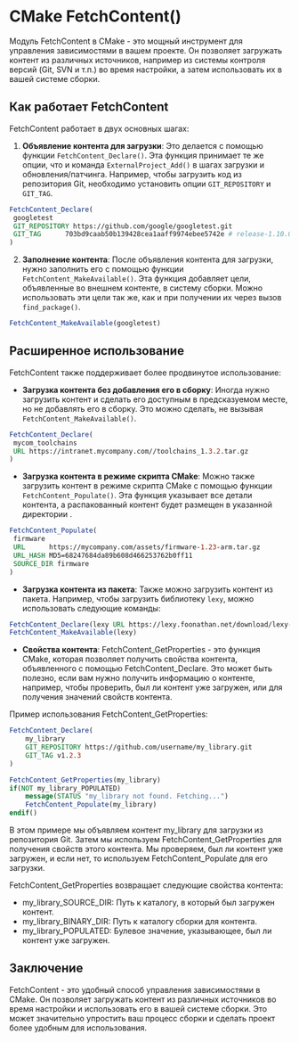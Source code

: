 # CMake FetchContent()

Модуль FetchContent в CMake - это мощный инструмент для управления зависимостями в вашем проекте. Он позволяет загружать контент из различных источников, например из системы контроля версий (Git, SVN и т.п.) во время настройки, а затем использовать их в вашей системе сборки.

## Как работает FetchContent

FetchContent работает в двух основных шагах:

1. **Объявление контента для загрузки**: Это делается с помощью функции `FetchContent_Declare()`. Эта функция принимает те же опции, что и команда `ExternalProject_Add()` в шагах загрузки и обновления/патчинга. Например, чтобы загрузить код из репозитория Git, необходимо установить опции `GIT_REPOSITORY` и `GIT_TAG`.

```cmake
FetchContent_Declare(
 googletest
 GIT_REPOSITORY https://github.com/google/googletest.git
 GIT_TAG      703bd9caab50b139428cea1aaff9974ebee5742e # release-1.10.0
)
```

2. **Заполнение контента**: После объявления контента для загрузки, нужно заполнить его с помощью функции `FetchContent_MakeAvailable()`. Эта функция добавляет цели, объявленные во внешнем контенте, в систему сборки. Можно использовать эти цели так же, как и при получении их через вызов `find_package()`.

```cmake
FetchContent_MakeAvailable(googletest)
```

## Расширенное использование

FetchContent также поддерживает более продвинутое использование:

- **Загрузка контента без добавления его в сборку**: Иногда нужно загрузить контент и сделать его доступным в предсказуемом месте, но не добавлять его в сборку. Это можно сделать, не вызывая `FetchContent_MakeAvailable()`.

```cmake
FetchContent_Declare(
 mycom_toolchains
 URL https://intranet.mycompany.com//toolchains_1.3.2.tar.gz
)
```

- **Загрузка контента в режиме скрипта CMake**: Можно также загрузить контент в режиме скрипта CMake с помощью функции `FetchContent_Populate()`. Эта функция указывает все детали контента, а распакованный контент будет размещен в указанной директории .

```cmake
FetchContent_Populate(
 firmware
 URL      https://mycompany.com/assets/firmware-1.23-arm.tar.gz
 URL_HASH MD5=68247684da89b608d466253762b0ff11
 SOURCE_DIR firmware
)
```

- **Загрузка контента из пакета**: Также можно загрузить контент из пакета. Например, чтобы загрузить библиотеку `lexy`, можно использовать следующие команды:

```cmake
FetchContent_Declare(lexy URL https://lexy.foonathan.net/download/lexy-src.zip)
FetchContent_MakeAvailable(lexy)
```


- **Свойства контента**: FetchContent_GetProperties - это функция CMake, которая позволяет получить свойства контента, объявленного с помощью FetchContent_Declare. Это может быть полезно, если вам нужно получить информацию о контенте, например, чтобы проверить, был ли контент уже загружен, или для получения значений свойств контента.

Пример использования FetchContent_GetProperties:

```cmake
FetchContent_Declare(
    my_library
    GIT_REPOSITORY https://github.com/username/my_library.git
    GIT_TAG v1.2.3
)

FetchContent_GetProperties(my_library)
if(NOT my_library_POPULATED)
    message(STATUS "my_library not found. Fetching...")
    FetchContent_Populate(my_library)
endif()
```
В этом примере мы объявляем контент my_library для загрузки из репозитория Git. Затем мы используем FetchContent_GetProperties для получения свойств этого контента. Мы проверяем, был ли контент уже загружен, и если нет, то используем FetchContent_Populate для его загрузки.

FetchContent_GetProperties возвращает следующие свойства контента:

- my_library_SOURCE_DIR: Путь к каталогу, в который был загружен контент.
- my_library_BINARY_DIR: Путь к каталогу сборки для контента.
- my_library_POPULATED: Булевое значение, указывающее, был ли контент уже загружен.


## Заключение

FetchContent - это удобный способ управления зависимостями в CMake. Он позволяет загружать контент из различных источников во время настройки и использовать его в вашей системе сборки. Это может значительно упростить ваш процесс сборки и сделать проект более удобным для использования.
